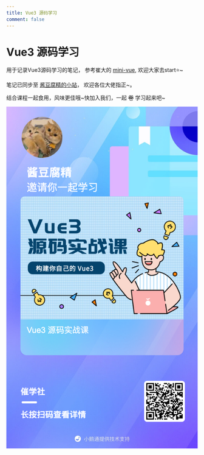 ```yaml
---
title: Vue3 源码学习
comment: false
---
```


# Vue3 源码学习

用于记录Vue3源码学习的笔记， 参考崔大的 [mini-vue](https://github.com/cuixiaorui/mini-vue), 欢迎大家去start⭐️~

笔记已同步至 [酱豆腐精的小站](https://luhaifeng666.github.io/)， 欢迎各位大佬指正~。

结合课程一起食用，风味更佳哦~快加入我们，一起 ~~卷~~ 学习起来吧~

![recommend](../../.vuepress/public/images/recommend.png)
